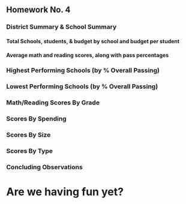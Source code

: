 ## Homework No. 4

### District Summary & School Summary
####    Total Schools, students, & budget by school and budget per student
####    Average math and reading scores, along with pass percentages

### Highest Performing Schools (by % Overall Passing)


### Lowest Performing Schools (by % Overall Passing)

### Math/Reading Scores By Grade

### Scores By Spending

### Scores By Size

### Scores By Type

### Concluding Observations

# Are we having fun yet?
